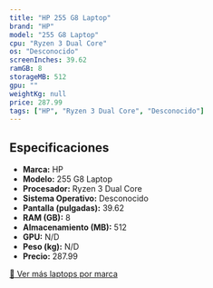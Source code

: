 ```yaml
---
title: "HP 255 G8 Laptop"
brand: "HP"
model: "255 G8 Laptop"
cpu: "Ryzen 3 Dual Core"
os: "Desconocido"
screenInches: 39.62
ramGB: 8
storageMB: 512
gpu: ""
weightKg: null
price: 287.99
tags: ["HP", "Ryzen 3 Dual Core", "Desconocido"]
---
```

## Especificaciones

- **Marca:** HP
- **Modelo:** 255 G8 Laptop
- **Procesador:** Ryzen 3 Dual Core
- **Sistema Operativo:** Desconocido
- **Pantalla (pulgadas):** 39.62
- **RAM (GB):** 8
- **Almacenamiento (MB):** 512
- **GPU:** N/D
- **Peso (kg):** N/D
- **Precio:** 287.99

[:rocket: Ver más laptops por marca](/brand/hp)

